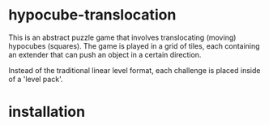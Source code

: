 # hypocube-translocation
This is an abstract puzzle game that involves translocating (moving) hypocubes (squares). The game is played in a grid of tiles, each containing an extender that can push an object in a certain direction.

Instead of the traditional linear level format, each challenge is placed inside of a 'level pack'.

# installation

